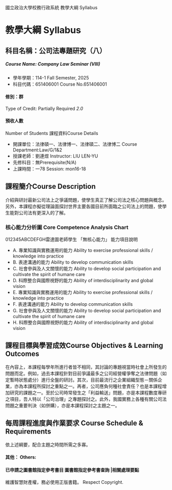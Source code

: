 國立政治大學校務行政系統 教學大綱 Syllabus
# 教學大綱 Syllabus
##  科目名稱：公司法專題研究（八） 
#####  Course Name: Company Law Seminar (VIII)
  * 學年學期：114-1 Fall Semester, 2025 
  * 科目代碼：651406001 Course No.651406001
#### 修別：群
Type of Credit: Partially Required 
_2.0_
#### 預收人數
Number of Students
課程資料Course Details
  * 開課單位：法律碩一、法律博一、法律碩二、法律博二 Course Department:Law/G/1&2 
  * 授課老師：劉連煜 Instructor: LIU LEN-YU 
  * 先修科目：無Prerequisite(N/A)
  * 上課時間：一78 Session: mon16-18
##  課程簡介Course Description
介紹與研討最新公司法上之爭議問題，使學生真正了解公司法之核心問題與概念。另外，本課程亦擬從理論面探討世界主要各國目前所面臨之公司法上的問題，使學生能對公司法有更深入的了解。
###  核心能力分析圖 Core Competence Analysis Chart
012345ABCDEFGH雷達圖老師學生
「無核心能力」 
能力項目說明
  * A. 專業知識與實務運用的能力 Ability to exercise professional skills / knowledge into practice
  * B. 表達溝通的能力 Ability to develop communication skills
  * C. 社會參與及人文關懷的能力 Ability to develop social participation and cultivate the spirit of humane care
  * D. 科際整合與國際視野的能力 Ability of interdisciplinarity and global vision
  * E. 專業知識與實務運用的能力 Ability to exercise professional skills / knowledge into practice
  * F. 表達溝通的能力 Ability to develop communication skills
  * G. 社會參與及人文關懷的能力 Ability to develop social participation and cultivate the spirit of humane care
  * H. 科際整合與國際視野的能力 Ability of interdisciplinarity and global vision
##  課程目標與學習成效Course Objectives & Learning Outcomes 
在內容上，本課程每學年所進行者皆不相同，其討論的專題視當時社會上所發生的問題而定。例如，過去本課程針對目前爭議最多之公司經營權爭奪之法律問題（如定暫時狀態處分）進行全盤的研討。其次，目前最流行之企業組織型態－關係企業，亦為本課程所探討之重點之一。再者，公司應負何種社會責任？也是本課程增加研究的課題之一。至於公司時常發生之「利益輸送」問題，亦是本課程數度專研之項目，吾人特以「公司治理」之專題探討之。此外，我國實務上各種有關公司法問題之重要判決（如併購），亦是本課程探討之主題之一。
##  每周課程進度與作業要求 Course Schedule & Requirements
依上述綱要，配合主題之時間所需之多寡。
####  其他： Others:
####  已申請之圖書館指定參考書目  圖書館指定參考書查詢 |相關處理要點
維護智慧財產權，務必使用正版書籍。 Respect Copyright.